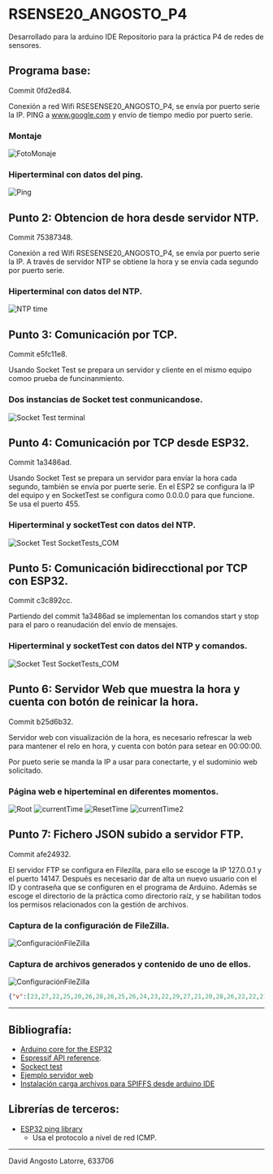 # RSENSE20_ANGOSTO_P4

Desarrollado para la arduino IDE
Repositorio para la práctica P4 de redes de sensores.

## Programa base:
Commit 0fd2ed84.

Conexión a red Wifi RSESENSE20_ANGOSTO_P4, se envía por puerto serie la IP. PING a www.google.com y envío de tiempo medio por puerto serie.
### Montaje
![FotoMonaje](./documentation/ProgramaBase_FotoMontaje.png)

### Hiperterminal con datos del ping.
![Ping](./documentation/ProgramaBase_TerminalCOM.png)

## Punto 2: Obtencion de hora desde servidor NTP.
Commit 75387348.

Conexión a red Wifi RSESENSE20_ANGOSTO_P4, se envía por puerto serie la IP. A través de servidor NTP se obtiene la hora y se envía cada segundo por puerto serie.
### Hiperterminal con datos del NTP.
![NTP time](./documentation/Punto2_TerminalCOM.png)

## Punto 3: Comunicación por TCP.
Commit e5fc11e8.

Usando Socket Test se prepara un servidor y cliente en el mismo equipo comoo prueba de funcinanmiento.
### Dos instancias de Socket test conmunicandose.
![Socket Test terminal](./documentation/Punto3_Socketest.png)

## Punto 4: Comunicación por TCP desde ESP32.
Commit 1a3486ad.

Usando Socket Test se prepara un servidor para envíar la hora cada segundo, también se envía por puerte serie. En el ESP2 se configura la IP del equipo y en SocketTest se configura como 0.0.0.0 para que funcione. Se usa el puerto 455.
### Hiperterminal y socketTest con datos del NTP.
![Socket Test SocketTests_COM](./documentation/Punto4_Socketest_COM.png)

## Punto 5:  Comunicación bidirecctional por TCP con ESP32.
Commit c3c892cc.

Partiendo del commit 1a3486ad se implementan los comandos start y stop para el paro o reanudación del envío de mensajes.
### Hiperterminal y socketTest con datos del NTP y comandos.
![Socket Test SocketTests_COM](./documentation/Punto3_Socketest.png)

## Punto 6:  Servidor Web que muestra la hora y  cuenta con botón de reinicar la hora.
Commit b25d6b32.

Servidor web con visualización de la hora, es necesario refrescar la web para mantener el relo en hora, y cuenta con botón para setear en 00:00:00.

Por pueto serie se manda la IP a usar para conectarte, y el sudominio web solicitado.
### Página web e hiperteminal en diferentes momentos.
![Root](./documentation/Punto6_HTML_root.png)
![currentTime](./documentation/Punto6_HTML_CurrentTime.png)
![ResetTime](./documentation/Punto6_resetTime.png)
![currentTime2](./documentation/Punto6_HTML_CurrentTime2.png)

## Punto 7: Fichero JSON subido a servidor FTP.
Commit afe24932.

El servidor FTP se configura en Filezilla, para ello se escoge la IP 127.0.0.1 y el puerto 14147. Después es necesario dar de alta un nuevo usuario con el ID y contraseña que se configuren en el programa de Arduino. Además se escoge el directorio de la práctica como directorio raíz, y se habilitan todos los permisos relacionados con la gestión de archivos.

### Captura de la configuración de FileZilla.
![ConfiguraciónFileZilla](./documentation/Punto7_FileZilla.png)
### Captura de archivos generados y contenido de uno de ellos.
![ConfiguraciónFileZilla](./documentation/Punto7_Archivos.png)

```json
{"v":[23,27,22,25,20,26,28,26,25,26,24,23,22,29,27,21,20,28,26,22,22,21,27,28,21,25,24,24,21,23],"t":[131452,131452,131452,131452,131452,131452,131452,131452,131452,131452,131452,131452,131452,131452,131452,131452,131452,131452,131452,131452,131452,131452,131452,131452,131452,131452,131452,131452,131452,131452]}
```
---
## Bibliografía:
* [Arduino core for the ESP32](https://github.com/espressif/arduino-esp32)
* [Espressif API reference](https://docs.espressif.com/projects/esp-idf/en/latest/esp32/api-reference/index.html).
* [Sockect test](http://sockettest.sourceforge.net/)
* [Ejemplo servidor web](https://randomnerdtutorials.com/esp32-web-server-spiffs-spi-flash-file-system/)
* [Instalación carga archivos para SPIFFS desde arduino IDE](https://randomnerdtutorials.com/install-esp32-filesystem-uploader-arduino-ide/)
## Librerías de terceros:
* [ESP32 ping library](https://github.com/marian-craciunescu/ESP32Ping)
    * Usa el protocolo a nivel de red ICMP.
---
David Angosto Latorre, 633706
